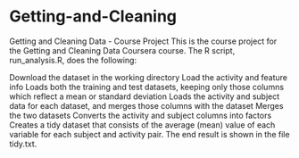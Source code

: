 # Getting-and-Cleaning
Getting and Cleaning Data - Course Project
This is the course project for the Getting and Cleaning Data Coursera course. The R script, run_analysis.R, does the following:

Download the dataset in the working directory
Load the activity and feature info
Loads both the training and test datasets, keeping only those columns which reflect a mean or standard deviation
Loads the activity and subject data for each dataset, and merges those columns with the dataset
Merges the two datasets
Converts the activity and subject columns into factors
Creates a tidy dataset that consists of the average (mean) value of each variable for each subject and activity pair.
The end result is shown in the file tidy.txt.
